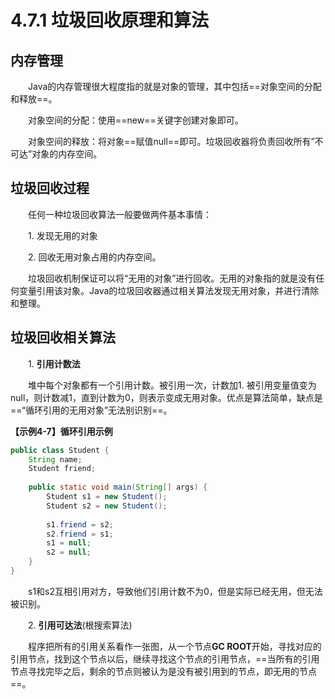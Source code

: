 # 4.7.1 垃圾回收原理和算法

## 内存管理

　　Java的内存管理很大程度指的就是对象的管理，其中包括==对象空间的分配和释放==。

　　对象空间的分配：使用==new==关键字创建对象即可。

　　对象空间的释放：将对象==赋值null==即可。垃圾回收器将负责回收所有”不可达”对象的内存空间。

## 垃圾回收过程

　　任何一种垃圾回收算法一般要做两件基本事情：

　　1. 发现无用的对象

　　2. 回收无用对象占用的内存空间。

　　垃圾回收机制保证可以将“无用的对象”进行回收。无用的对象指的就是没有任何变量引用该对象。Java的垃圾回收器通过相关算法发现无用对象，并进行清除和整理。

## 垃圾回收相关算法

　　1. **引用计数法**

　　堆中每个对象都有一个引用计数。被引用一次，计数加1. 被引用变量值变为null，则计数减1，直到计数为0，则表示变成无用对象。优点是算法简单，缺点是==“循环引用的无用对象”无法别识别==。

**【示例4-7】循环引用示例**　　

```java
public class Student {
	String name;
	Student friend;
	
    public static void main(String[] args) {
        Student s1 = new Student();
        Student s2 = new Student();
        
        s1.friend = s2;
        s2.friend = s1;        
        s1 = null;
        s2 = null;
    }
}
```

　　s1和s2互相引用对方，导致他们引用计数不为0，但是实际已经无用，但无法被识别。

　　2. **引用可达法**(根搜索算法)

　　程序把所有的引用关系看作一张图，从一个节点**GC ROOT**开始，寻找对应的引用节点，找到这个节点以后，继续寻找这个节点的引用节点，==当所有的引用节点寻找完毕之后，剩余的节点则被认为是没有被引用到的节点，即无用的节点==。
